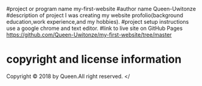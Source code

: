 
 #project or program name
    my-first-website
#author name
   Queen-Uwitonze
#description of project
   I was creating my website profolio(background education,work experience,and my hobbies).
#project setup instructions
  use a google chrome and text editor.
#link to live site on GitHub Pages
    https://github.com/Queen-Uwitonze/my-first-website/tree/master
# copyright and license information
  Copyright &copy; 2018 by Queen.All right reserved.
</

